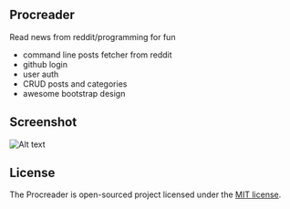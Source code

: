 ## Procreader

Read news from reddit/programming for fun

- command line posts fetcher from reddit
- github login
- user auth
- CRUD posts and categories
- awesome bootstrap design

## Screenshot
![Alt text](http://image.prntscr.com/image/770a763f76b1462fbf58cfbc1df0d288.png "Procreader")

## License

The Procreader is open-sourced project licensed under the [MIT license](http://opensource.org/licenses/MIT).

